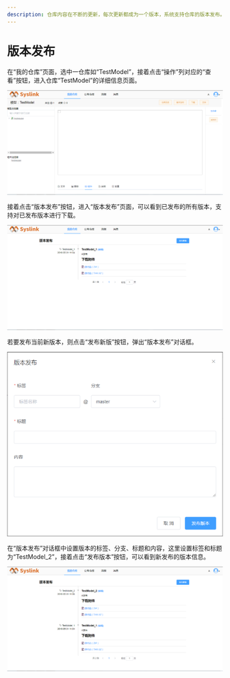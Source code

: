 ```yaml
---
description: 仓库内容在不断的更新，每次更新都成为一个版本，系统支持仓库的版本发布。
---
```


# 版本发布

在“我的仓库”页面，选中一仓库如“TestModel”，接着点击“操作”列对应的“查看”按钮，进入仓库“TestModel”的详细信息页面。

![&#x4ED3;&#x5E93;&#x8BE6;&#x7EC6;&#x4FE1;&#x606F;](../../../../.gitbook/assets/ban-ben-fa-bu-1.png)

接着点击“版本发布”按钮，进入“版本发布”页面，可以看到已发布的所有版本，支持对已发布版本进行下载。

![&#x201C;&#x7248;&#x672C;&#x53D1;&#x5E03;&#x201D;&#x9875;&#x9762;](../../../../.gitbook/assets/ban-ben-fa-bu-2.png)

若要发布当前新版本，则点击“发布新版”按钮，弹出“版本发布”对话框。

![&#x201C;&#x7248;&#x672C;&#x53D1;&#x5E03;&#x201D;&#x5BF9;&#x8BDD;&#x6846;](../../../../.gitbook/assets/ban-ben-fa-bu-3.png)

在“版本发布”对话框中设置版本的标签、分支、标题和内容，这里设置标签和标题为“TestModel\_2”，接着点击“发布版本”按钮，可以看到新发布的版本信息。

![&#x7248;&#x672C;&#x53D1;&#x5E03;](../../../../.gitbook/assets/ban-ben-fa-bu-4.png)

